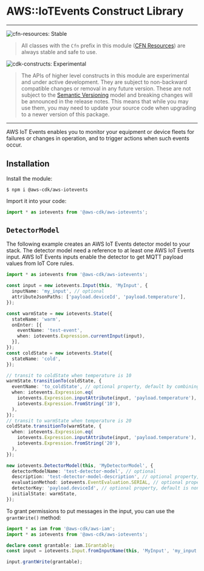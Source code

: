 # AWS::IoTEvents Construct Library

<!--BEGIN STABILITY BANNER-->

---

![cfn-resources: Stable](https://img.shields.io/badge/cfn--resources-stable-success.svg?style=for-the-badge)

> All classes with the `Cfn` prefix in this module ([CFN Resources]) are always stable and safe to use.
>
> [CFN Resources]: https://docs.aws.amazon.com/cdk/latest/guide/constructs.html#constructs_lib

![cdk-constructs: Experimental](https://img.shields.io/badge/cdk--constructs-experimental-important.svg?style=for-the-badge)

> The APIs of higher level constructs in this module are experimental and under active development.
> They are subject to non-backward compatible changes or removal in any future version. These are
> not subject to the [Semantic Versioning](https://semver.org/) model and breaking changes will be
> announced in the release notes. This means that while you may use them, you may need to update
> your source code when upgrading to a newer version of this package.

---

<!--END STABILITY BANNER-->

AWS IoT Events enables you to monitor your equipment or device fleets for
failures or changes in operation, and to trigger actions when such events
occur. 

## Installation

Install the module:

```console
$ npm i @aws-cdk/aws-iotevents
```

Import it into your code:

```ts nofixture
import * as iotevents from '@aws-cdk/aws-iotevents';
```

## `DetectorModel`

The following example creates an AWS IoT Events detector model to your stack.
The detector model need a reference to at least one AWS IoT Events input.
AWS IoT Events inputs enable the detector to get MQTT payload values from IoT Core rules.

```ts
import * as iotevents from '@aws-cdk/aws-iotevents';

const input = new iotevents.Input(this, 'MyInput', {
  inputName: 'my_input', // optional
  attributeJsonPaths: ['payload.deviceId', 'payload.temperature'],
});

const warmState = new iotevents.State({
  stateName: 'warm',
  onEnter: [{
    eventName: 'test-event',
    when: iotevents.Expression.currentInput(input),
  }],
});
const coldState = new iotevents.State({
  stateName: 'cold',
});

// transit to coldState when temperature is 10
warmState.transitionTo(coldState, {
  eventName: 'to_coldState', // optional property, default by combining the names of the States
  when: iotevents.Expression.eq(
    iotevents.Expression.inputAttribute(input, 'payload.temperature'),
    iotevents.Expression.fromString('10'),
  ),
});
// transit to warmState when temperature is 20
coldState.transitionTo(warmState, {
  when: iotevents.Expression.eq(
    iotevents.Expression.inputAttribute(input, 'payload.temperature'),
    iotevents.Expression.fromString('20'),
  ),
});

new iotevents.DetectorModel(this, 'MyDetectorModel', {
  detectorModelName: 'test-detector-model', // optional
  description: 'test-detector-model-description', // optional property, default is none
  evaluationMethod: iotevents.EventEvaluation.SERIAL, // optional property, default is iotevents.EventEvaluation.BATCH
  detectorKey: 'payload.deviceId', // optional property, default is none and single detector instance will be created and all inputs will be routed to it
  initialState: warmState,
});
```

To grant permissions to put messages in the input,
you can use the `grantWrite()` method:

```ts
import * as iam from '@aws-cdk/aws-iam';
import * as iotevents from '@aws-cdk/aws-iotevents';

declare const grantable: iam.IGrantable;
const input = iotevents.Input.fromInputName(this, 'MyInput', 'my_input');

input.grantWrite(grantable);
```
